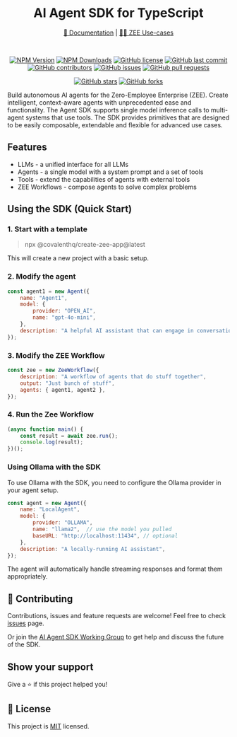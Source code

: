 <div align="center">

# AI Agent SDK for TypeScript

[📖 Documentation](https://cxt.build/) | 
[✍🏻 ZEE Use-cases](https://cxt.build/docs/use-cases/overview)

<br />

[![NPM Version](https://img.shields.io/npm/v/@covalenthq/ai-agent-sdk)](https://www.npmjs.com/package/@covalenthq/ai-agent-sdk)
[![NPM Downloads](https://img.shields.io/npm/dt/@covalenthq/ai-agent-sdk)](https://www.npmjs.com/package/@covalenthq/ai-agent-sdk)
[![GitHub license](https://img.shields.io/github/license/covalenthq/ai-agent-sdk)](https://github.com/covalenthq/ai-agent-sdk/blob/main/LICENSE)
[![GitHub last commit](https://img.shields.io/github/last-commit/covalenthq/ai-agent-sdk)](https://github.com/covalenthq/ai-agent-sdk/commits/master)
[![GitHub contributors](https://img.shields.io/github/contributors/covalenthq/ai-agent-sdk)](https://github.com/covalenthq/ai-agent-sdk/graphs/contributors)
[![GitHub issues](https://img.shields.io/github/issues/covalenthq/ai-agent-sdk)](https://github.com/covalenthq/ai-agent-sdk/issues)
[![GitHub pull requests](https://img.shields.io/github/issues-pr/covalenthq/ai-agent-sdk)](https://github.com/covalenthq/ai-agent-sdk/pulls)


[![GitHub stars](https://img.shields.io/github/stars/covalenthq/ai-agent-sdk)](https://github.com/covalenthq/ai-agent-sdk/stargazers)
[![GitHub forks](https://img.shields.io/github/forks/covalenthq/ai-agent-sdk)](https://github.com/covalenthq/ai-agent-sdk/network/members)

</div>

<p>Build autonomous AI agents for the Zero-Employee Enterprise (ZEE). Create intelligent, context-aware agents with unprecedented ease and functionality. The Agent SDK supports single model inference calls to multi-agent systems that use tools. The SDK provides primitives that are designed to be easily composable, extendable and flexible for advanced use cases.</p>

## Features

- LLMs - a unified interface for all LLMs
- Agents - a single model with a system prompt and a set of tools
- Tools - extend the capabilities of agents with external tools
- ZEE Workflows - compose agents to solve complex problems

## Using the SDK (Quick Start)

### 1. Start with a template

> npx @covalenthq/create-zee-app@latest

This will create a new project with a basic setup.

### 2. Modify the agent

```js
const agent1 = new Agent({
    name: "Agent1",
    model: {
        provider: "OPEN_AI",
        name: "gpt-4o-mini",
    },
    description: "A helpful AI assistant that can engage in conversation.",
});
```

### 3. Modify the ZEE Workflow

```js
const zee = new ZeeWorkflow({
    description: "A workflow of agents that do stuff together",
    output: "Just bunch of stuff",
    agents: { agent1, agent2 },
});
```

### 4. Run the Zee Workflow

```js
(async function main() {
    const result = await zee.run();
    console.log(result);
})();
```

### Using Ollama with the SDK

To use Ollama with the SDK, you need to configure the Ollama provider in your agent setup.

```js
const agent = new Agent({
    name: "LocalAgent",
    model: {
        provider: "OLLAMA",
        name: "llama2",  // use the model you pulled
        baseURL: "http://localhost:11434", // optional
    },
    description: "A locally-running AI assistant",
});
```

The agent will automatically handle streaming responses and format them appropriately.

## 🤝 Contributing

Contributions, issues and feature requests are welcome!
Feel free to check <a href="https://github.com/covalenthq/ai-agent-sdk/issues">issues</a> page.

Or join the [AI Agent SDK Working Group](https://t.me/CXT_Agent_SDK) to get help and discuss the future of the SDK.

## Show your support

Give a ⭐️ if this project helped you!

## 📝 License

This project is <a href="https://github.com/covalenthq/ai-agent-sdk/blob/main/LICENSE">MIT</a> licensed.
